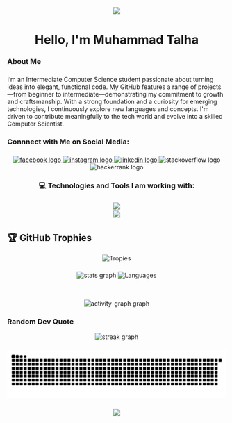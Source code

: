 <div align="center">
  <img width="800px" src="https://i.pinimg.com/originals/bd/56/5d/bd565dcc0a556add0b0a0ed6b26d686e.gif"  />
</div>

###

<h1 align="center">Hello, I'm Muhammad Talha</h1>

###

<!-- <h3 align="left">Intermediate Computer Science Student 💻</h3>

### -->

<!-- <div align="center">
  <a href="https://u8views.com/github/MuhammadTalha15"><img src="https://u8views.com/api/v1/github/profiles/141347189/views/day-week-month-total-count.svg"></a>
</div> -->

###

<h3 align="left">About Me</h3>

###

<p align="left">I’m an Intermediate Computer Science student passionate about turning ideas into elegant, functional code. My GitHub features a range of projects—from beginner to intermediate—demonstrating my commitment to growth and craftsmanship. With a strong foundation and a curiosity for emerging technologies, I continuously explore new languages and concepts. I'm driven to contribute meaningfully to the tech world and evolve into a skilled Computer Scientist.</p>

###

<h3 align="left">Connnect with Me on Social Media:</h3>

###

<div align="center">
  <a href="https://www.facebook.com/muhammad.talha.351125/" target="_blank">
    <img src="https://img.shields.io/static/v1?message=Facebook&logo=facebook&label=&color=1877F2&logoColor=white&labelColor=&style=for-the-badge" height="30" alt="facebook logo"  />
  </a>
  <a href="https://www.instagram.com/ttlha._15/" target="_blank">
    <img src="https://img.shields.io/static/v1?message=Instagram&logo=instagram&label=&color=E4405F&logoColor=white&labelColor=&style=for-the-badge" height="30" alt="instagram logo"  />
  </a>
  <a href="https://www.linkedin.com/in/muhammadtalhasiddiqui15/" target="_blank">
    <img src="https://img.shields.io/static/v1?message=LinkedIn&logo=linkedin&label=&color=0077B5&logoColor=white&labelColor=&style=for-the-badge" height="30" alt="linkedin logo"  />
  </a>
   <img src="https://img.shields.io/static/v1?message=Stackoverflow&logo=stackoverflow&label=&color=FE7A16&logoColor=white&labelColor=&style=for-the-badge" height="30" alt="stackoverflow logo"  />
   <img src="https://img.shields.io/static/v1?message=HackerRank&logo=hackerrank&label=&color=2EC866&logoColor=white&labelColor=&style=for-the-badge" height="30" alt="hackerrank logo"  />
</div>


###

<h3 align="center">💻 Technologies and Tools I am working with:</h3>

###

<div align="center">
  <img src="https://skillicons.dev/icons?i=js,react,nodejs,expressjs,mongodb,nextjs,firebase,vercel" /><br>
  <img src="https://skillicons.dev/icons?i=sass,figma,ubuntu,vscode,git,bash,cpp,python" />
</div>

###

## 🏆 GitHub Trophies

<div align="center">
  <img src="https://github-profile-trophy.vercel.app/?username=MuhammadTalha15&theme=onedark&no-frame=false&no-bg=false&margin-w=4" height="100" alt="Tropies" />
</div>

###

<div align="center">
  <img src="https://github-readme-stats.vercel.app/api?username=MuhammadTalha15&theme=react&hide_border=true&include_all_commits=false&count_private=false" height="180" alt="stats graph"  />
  <img src="https://github-readme-stats.vercel.app/api/top-langs/?username=MuhammadTalha15&theme=react&hide_border=true&include_all_commits=true&count_private=true&layout=compact" height="180" alt="Languages"  />

  <br></br>
  <img src="https://github-readme-activity-graph.vercel.app/graph?username=MuhammadTalha15&radius=5&theme=react&area=true&order=5" height="300" alt="activity-graph graph"  />
</div>

### Random Dev Quote
<div align="center">
  <img  width="600" height="200px" src="https://quotes-github-readme.vercel.app/api?type=horizontal&theme=tokyonight" alt="streak graph"  />
</div>

###

<div align="center">
  <img src="https://raw.githubusercontent.com/MuhammadTalha15/MuhammadTalha15/output/snake.svg" alt="Snake animation" />
</div>

###

<div align="center">
  <img width="800px" src="./Pictures/mid.gif"  />
</div>

###